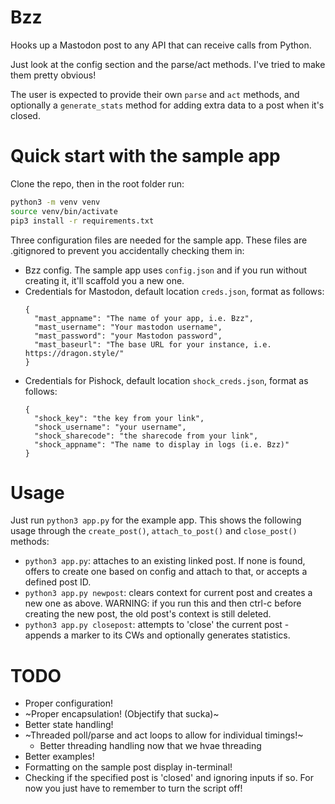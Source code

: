 # Bzz

Hooks up a Mastodon post to any API that can receive calls from Python.

Just look at the config section and the parse/act methods. I've tried to make them pretty obvious!

The user is expected to provide their own `parse` and `act` methods, and optionally a `generate_stats` method for adding extra data to a post when it's closed.

# Quick start with the sample app
Clone the repo, then in the root folder run:
```bash
python3 -m venv venv
source venv/bin/activate
pip3 install -r requirements.txt
```

Three configuration files are needed for the sample app. These files are .gitignored to prevent you accidentally checking them in:
- Bzz config. The sample app uses `config.json` and if you run without creating it, it'll scaffold you a new one.
- Credentials for Mastodon, default location `creds.json`, format as follows:
  ```
  {
    "mast_appname": "The name of your app, i.e. Bzz",
    "mast_username": "Your mastodon username",
    "mast_password": "your Mastodon password",
    "mast_baseurl": "The base URL for your instance, i.e. https://dragon.style/"
  }

  ```
- Credentials for Pishock, default location `shock_creds.json`, format as follows:
  ```
  {
    "shock_key": "the key from your link",
    "shock_username": "your username",
    "shock_sharecode": "the sharecode from your link",
    "shock_appname": "The name to display in logs (i.e. Bzz)"
  }

  ```

# Usage
Just run `python3 app.py` for the example app. This shows the following usage through the `create_post()`, `attach_to_post()` and `close_post()` methods:
- `python3 app.py`: attaches to an existing linked post. If none is found, offers to create one based on config and attach to that, or accepts a defined post ID.
- `python3 app.py newpost`: clears context for current post and creates a new one as above. WARNING: if you run this and then ctrl-c before creating the new post, the old post's context is still deleted.
- `python3 app.py closepost`: attempts to 'close' the current post - appends a marker to its CWs and optionally generates statistics.

# TODO
- Proper configuration!
- ~Proper encapsulation! (Objectify that sucka)~
- Better state handling!
- ~Threaded poll/parse and act loops to allow for individual timings!~
  - Better threading handling now that we hvae threading
- Better examples!
- Formatting on the sample post display in-terminal!
- Checking if the specified post is 'closed' and ignoring inputs if so. For now you just have to remember to turn the script off!
